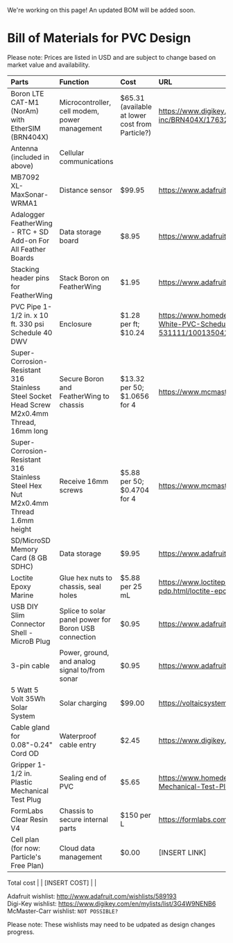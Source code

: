 We're working on this page! An updated BOM will be added soon.

# Bill of Materials for PVC Design
Please note: Prices are listed in USD and are subject to change based on market value and availability.


Parts | Function | Cost | URL
| :---------------- | :------ | :---- | :---- |
Boron LTE CAT-M1 (NorAm) with EtherSIM (BRN404X) | Microcontroller, cell modem, power management | $65.31 (available at lower cost from Particle?) | https://www.digikey.com/en/products/detail/particle-industries-inc/BRN404X/17632424
Antenna (included in above) | Cellular communications | |
MB7092 XL-MaxSonar-WRMA1 | Distance sensor | $99.95 | https://www.adafruit.com/product/1137
Adalogger FeatherWing - RTC + SD Add-on For All Feather Boards | Data storage board | $8.95 | https://www.adafruit.com/product/2922
Stacking header pins for FeatherWing | Stack Boron on FeatherWing | $1.95 | https://www.adafruit.com/product/2940
PVC Pipe 1-1/2 in. x 10 ft. 330 psi Schedule 40 DWV | Enclosure | $1.28 per ft; $10.24 | https://www.homedepot.com/p/1-1-2-in-x-10-ft-330-psi-White-PVC-Schedule-40-DWV-Plain-End-Pipe-531111/100135041
Super-Corrosion-Resistant 316 Stainless Steel Socket Head Screw M2x0.4mm Thread, 16mm long | Secure Boron and FeatherWing to chassis | $13.32 per 50; $1.0656 for 4 | https://www.mcmaster.com/92290A746/
Super-Corrosion-Resistant 316 Stainless Steel Hex Nut M2x0.4mm Thread 1.6mm height | Receive 16mm screws | $5.88 per 50; $0.4704 for 4 | https://www.mcmaster.com/94150A305/
SD/MicroSD Memory Card (8 GB SDHC) | Data storage | $9.95 | https://www.adafruit.com/product/1294
Loctite Epoxy Marine | Glue hex nuts to chassis, seal holes | $5.88 per 25 mL | https://www.loctiteproducts.com/products/central-pdp.html/loctite-epoxy-marine/SAP_0201OIL029V5.html
USB DIY Slim Connector Shell - MicroB Plug | Splice to solar panel power for Boron USB connection | $0.95 | https://www.adafruit.com/product/1826
3-pin cable | Power, ground, and analog signal to/from sonar | $0.95 | https://www.adafruit.com/product/4721
5 Watt 5 Volt 35Wh Solar System | Solar charging | $99.00 | https://voltaicsystems.com/5-watt-5-volt-35wh-solar-system/
Cable gland for 0.08"-0.24" Cord OD | Waterproof cable entry | $2.45 | https://www.digikey.com/en/products/detail/lapp/S2209/11200603
Gripper 1-1/2 in. Plastic Mechanical Test Plug | Sealing end of PVC | $5.65 | https://www.homedepot.com/p/Oatey-Gripper-1-1-2-in-Plastic-Mechanical-Test-Plug-33400D/100342630
FormLabs Clear Resin V4 | Chassis to secure internal parts | $150 per L | https://formlabs.com/store/materials/clear-resin-v4/
Cell plan (for now: Particle's Free Plan) | Cloud data management | $0.00 | [INSERT LINK]

Total cost |  | [INSERT COST] | |

Adafruit wishlist: http://www.adafruit.com/wishlists/589193  
Digi-Key wishlist: https://www.digikey.com/en/mylists/list/3G4W9NENB6
McMaster-Carr wishlist: `NOT POSSIBLE?`

Please note: These wishlists may need to be udpated as design changes progress.